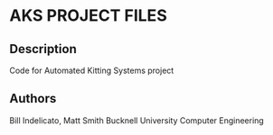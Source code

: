 AKS PROJECT FILES
=================

Description
-----------

Code for Automated Kitting Systems project

Authors
-------
Bill Indelicato, Matt Smith
Bucknell University Computer Engineering
